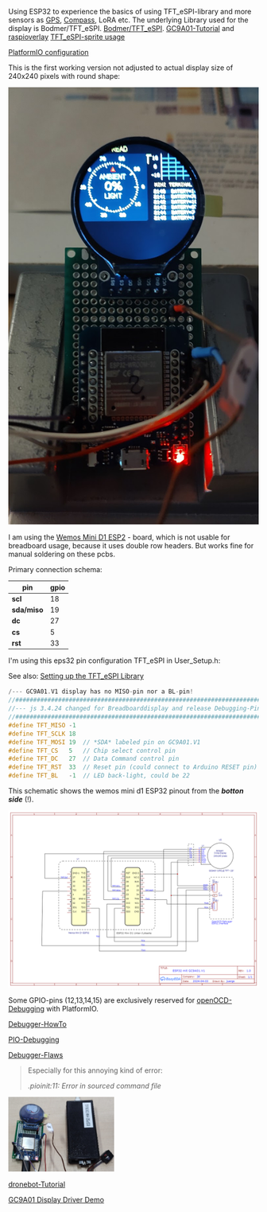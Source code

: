 Using ESP32 to experience the basics of using TFT_eSPI-library and more sensors as [GPS](https://github.com/auryn31/festival_finder), [Compass](https://github.com/VolosR/RotateCompas/tree/main), LoRA etc.
The underlying Library used for the display is Bodmer/TFT_eSPI. [Bodmer/TFT_eSPI](https://github.com/Bodmer/TFT_eSPI).
[GC9A01-Tutorial](https://dronebotworkshop.com/gc9a01/#GC9A01_with_ESP32) and [raspioverlay](https://github.com/juliannojungle/gc9a01-overlay/tree/main)
[TFT_eSPI-sprite usage](https://github.com/VolosR/RotateSpritesTutorial)

[PlatformIO configuration](https://net-things.de/index.php/blog/nutzung-der-tft-espi-bibliothek-mit-platformio)



This is the first working version not adjusted to actual display size of 240x240 pixels with round shape:
<!--
![first working display](https://github.com/juergs/ESP32_GC9A01_Breadboard/blob/main/GC9A01.V1_first_display.png)
-->
<img src="https://github.com/juergs/ESP32_GC9A01_Breadboard/blob/main/GC9A01.V1_first_display.png" heigt="150"/>

I am using the [Wemos Mini D1 ESP2](https://artofcircuits.com/product/wemos-d1-mini-esp32-esp-wroom-32-4mb) - board, which is not usable for breadboard usage, 
because it uses double row headers. But works fine for manual soldering on these pcbs. 

Primary connection schema:

pin | gpio 
--- | --- 
**scl** | 18
**sda/miso** | 19
**dc**  | 27
**cs**  | 5
**rst** | 33

I'm using this eps32 pin configuration TFT_eSPI in User_Setup.h:  

See also: [Setting up the TFT_eSPI Library](https://dronebotworkshop.com/gc9a01/#Setting_up_the_TFT_eSPI_Library)

```cpp
/--- GC9A01.V1 display has no MISO-pin nor a BL-pin!
//###################################################################################
//--- js 3.4.24 changed for Breadboarddisplay and release Debugging-Pins 12,13,14,15
//###################################################################################
#define TFT_MISO -1 
#define TFT_SCLK 18
#define TFT_MOSI 19  // *SDA* labeled pin on GC9A01.V1
#define TFT_CS   5   // Chip select control pin
#define TFT_DC   27  // Data Command control pin
#define TFT_RST  33  // Reset pin (could connect to Arduino RESET pin)
#define TFT_BL   -1  // LED back-light, could be 22
```

This schematic shows the wemos mini d1 ESP32 pinout from the _**botton side**_ (!). 

<img src="https://github.com/juergs/ESP32_GC9A01_Breadboard/blob/main/Schematic_ESP_Breadboard_GC9A01.V1_2024-04-05.png" heigt="300"/>

Some GPIO-pins (12,13,14,15) are exclusively reserved for [openOCD-Debugging](https://www.hackster.io/brian-lough/use-the-platformio-debugger-on-the-esp32-using-an-esp-prog-f633b6) with PlatformIO.

[Debugger-HowTo](https://community.platformio.org/t/esp32-pio-unified-debugger/4541/20)

[PIO-Debugging](https://docs.platformio.org/en/latest/plus/debugging.html)

[Debugger-Flaws](https://community.platformio.org/t/error-esp32-prog/19363/14?u=juergen.schweiss) 
> Especially for this annoying kind of error:
> 
> _*.pioinit:11: Error in sourced command file*_

<img src="https://github.com/juergs/ESP32_GC9A01_Breadboard/blob/main/ESP32_prototype_fitting_for%20ESP32-Debugger%20.png" height="150"/>

[dronebot-Tutorial](https://dronebotworkshop.com/gc9a01/)


[GC9A01 Display Driver Demo](https://github.com/carlfriess/GC9A01_demo/blob/main/README.md)



